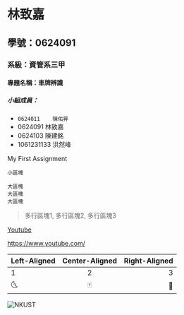 # 林致嘉

## 學號：0624091

### 系級：資管系三甲

#### 專題名稱：車牌辨識

##### 小組成員：
* `0624011    陳佑昇`
* 0624091    林致嘉
* 0624103    陳建銘
* 1061231133 洪然峰

My First Assignment

`小區塊`

```
大區塊
大區塊
大區塊
```

> 多行區塊1,
> 多行區塊2,
> 多行區塊3

[Youtube](https://www.youtube.com)

<https://www.youtube.com/>

| Left-Aligned | Center-Aligned | Right-Aligned |
|:-------------|:--------------:|--------------:|
|1|2|3|
|:last_quarter_moon_with_face:|:mahjong:|:first_quarter_moon_with_face:|


![NKUST](nkust.jpg "高科大")
